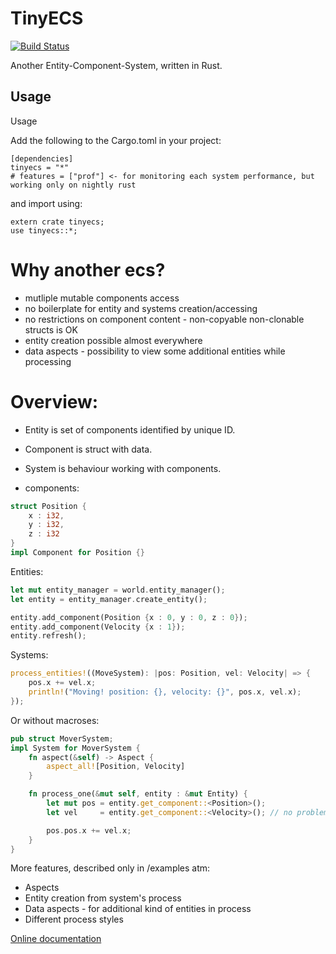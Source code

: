TinyECS
=======

[![Build Status](https://travis-ci.org/not-fl3/tinyecs.svg?branch=master)](https://travis-ci.org/not-fl3/tinyecs)

Another Entity-Component-System, written in Rust.

Usage
-----

Usage

Add the following to the Cargo.toml in your project:
```
[dependencies]
tinyecs = "*"
# features = ["prof"] <- for monitoring each system performance, but working only on nightly rust

```
and import using:
```
extern crate tinyecs;
use tinyecs::*;
```

# Why another ecs?

 - mutliple mutable components access
 - no boilerplate for entity and systems creation/accessing
 - no restrictions on component content - non-copyable non-clonable structs is OK
 - entity creation possible almost everywhere
 - data aspects - possibility to view some additional entities while processing


# Overview:

  - Entity is set of components identified by unique ID.
  - Component is struct with data.
  - System is behaviour working with components.

- components:
```rust
struct Position {
    x : i32,
    y : i32,
    z : i32
}
impl Component for Position {}
```

Entities:

```rust
let mut entity_manager = world.entity_manager();
let entity = entity_manager.create_entity();

entity.add_component(Position {x : 0, y : 0, z : 0});
entity.add_component(Velocity {x : 1});
entity.refresh();
```

Systems:
```rust
process_entities!((MoveSystem): |pos: Position, vel: Velocity| => {
    pos.x += vel.x;
    println!("Moving! position: {}, velocity: {}", pos.x, vel.x);
});
```

Or without macroses:
```rust
pub struct MoverSystem;
impl System for MoverSystem {
    fn aspect(&self) -> Aspect {
        aspect_all![Position, Velocity]
    }

    fn process_one(&mut self, entity : &mut Entity) {
        let mut pos = entity.get_component::<Position>();
        let vel     = entity.get_component::<Velocity>(); // no problems with multiple mutable components

        pos.pos.x += vel.x;
    }
}
```

More features, described only in /examples atm:
- Aspects
- Entity creation from system's process
- Data aspects - for additional kind of entities in process
- Different process styles


[Online documentation](http://not-fl3.github.io/tinyecs/tinyecs/)
